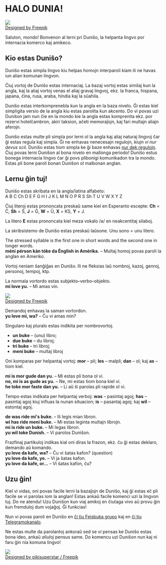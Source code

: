 # HALO DUNIA!  

![](http://www.pandunia.info/dunish/grafe/Freepik_halo_dunia.png)  
[Designed by Freepik](http://www.freepik.com)

Saluton, mondo!
Bonvenon al lerni pri Duniŝo, la helpanta lingvo por internacia komerco kaj amikeco.

## Kio estas Duniŝo?

Duniŝo estas simpla lingvo kiu helpas homojn interparoli
kiam ili ne havas iun alian komunan lingvon.

Ĉiuj vortoj de Duniŝo estas internaciaj.
La bazaj vortoj estas similaj kun la angla,
kaj la aliaj vortoj venas el aliaj gravaj lingvoj,
ekz. la franca, hispana, japana, ĉina, rusa, araba, hindia kaj la sŭahila.

Duniŝo estas interkomprenebla kun la angla en la baza nivelo.
Ĝi estas kiel simpligita versio de la angla kiu estas parolita kun akcento.
Do vi povas uzi Duniŝon jam nun ĉie en la mondo kie la angla estas komprenita
ekz. por rezervi hotelĉambron, akiri taksion, aĉeti memoraĵojn, kaj fari multajn aliajn aferojn.

Duniŝo estas multe pli simpla por lerni ol la angla kaj aliaj naturaj lingvoj ĉar ĝi estas regula kaj simpla.
Ĝi ne enhavas nenecesajn regulojn, _kiujn vi nur devus scii_.
Duniŝo estas tiom simpla ke ĝi baze enhavas [nur dek regulojn](100_baze_regule.md).
Ĉiuj povas lerni Duniŝon al bona nivelo en mallonga periodo!
Duniŝo estus bonega internacia lingvo ĉar ĝi povs plibonigi komunikadon tra la mondo.
Estas pli bone paroli bonan Duniŝon ol malbonan anglan.


## Lernu ĝin tuj!

Duniŝo estas skribata en la angla/latina alfabeto:  
A B C Ch D E F G H I J K L M N O P R S Sh T U V W X Y Z

Ĉiuj literoj estas prononcata preskaŭ same kiel en Esperanto escepte:
**Ch** = Ĉ, **Sh** = Ŝ, **J** = Ĝ, **W** = Ŭ, **X** = KS, **Y** = J.

La litero **E** estas prononcata kiel meza vokalo /ə/ en neakcentitaj silaboj.

La skribsistemo de Duniŝo estas preskaŭ laŭsone.
Unu sono = unu litero.

The stressed syllable is the first one in short words and the second one in longer words.  
**méni pérson kán tóke da Énglish in Amérika.**
– Multaj homoj povas paroli la anglan en Ameriko.

Vortoj neniam ŝanĝiĝas en Duniŝo.
Ili ne fleksias laŭ nombroj, kazoj, genroj, personoj, tempoj, ktp.

La normala vortordo estas subjekto–verbo–objekto.  
**mi love yu.**
– Mi amas vin.

![](http://www.pandunia.info/dunish/grafe/Freepik_love.png)  
[Designed by Freepik](http://www.freepik.com)

Demandoj enhavas la saman vortordon.  
**yu love mi, wa?**
– Ĉu vi amas min?

Singularo kaj pluralo estas indikita per nombrovortoj.

- **un buke**
  – (unu) libro;
- **due buke**
  – du libroj;
- **tri buke**
  – tri libroj;
- **meni buke**
  – multaj libroj

Oni komparas per helpantaj vortoj:
**mor**
– pli;
**les**
– malpli;
**dan**
– ol; kaj
**as**
– tiom kiel.

**mi is mor gude dan yu.**
– Mi estas pli bona ol vi.  
**no, mi is as gude as yu.**
– Ne, mi estas tiom bona kiel vi.  
**he toke mor faste dan yu.**
– Li aŭ ŝi parolas pli rapide ol vi.

Tempo estas indikata per helpantaj verboj:
**was**
– pasintaj agoj;
**has**
– pasintaj agoj kiuj influas la nunan situacion;
**is**
– pasantaj agoj; kaj
**wil**
– estontaj agoj.

**de was ride mi's buke.**
– Ili legis mian libron.  
**wi has ride meni buke.**
– Mi estas leginta multajn librojn.  
**mi is ride un buke.**
– Mi legas libron.  
**yu wil toke Dunish.**
– Vi parolos Duniŝon.

Frazfinaj partikuloj indikas kial oni diras la frazon,
ekz. ĉu ĝi estas deklaro, demando aŭ komando.  
**yu love da kafe, wa?**
– Ĉu vi ŝatas kafon? (question)  
**yu love da kafe, ye.**
– Vi ja ŝatas kafon.  
**yu love da kafe, or...**
– Vi ŝatas kafon, ĉu?


## Uzu ĝin!

Kiel vi vidas, oni povas facile lerni la bazaĵojn de Duniŝo,
kaj ĝi estas eĉ pli facile se vi parolas iom la anglan!
Estas ankaŭ facile komenci uzi la lingvon tuj.
Do ne atendu!
Uzu Duniŝon kun viaj amikoj en ĉiutaga vivo aŭ provu ĝin kun fremduloj dum vojaĝoj.
Ĝi funkcias!

Nun vi povas paroli en Duniŝo en [ĉi tiu Fejsbuka grupo](https://www.facebook.com/groups/DunishFB/) kaj en [ĉi tiu Telegramokanalo](https://t.me/Dunish1).

Ne estas multe da parolantoj ankoraŭ
sed se _vi_ pensas ke Duniŝo estas bona ideo, ankaŭ _aliuloj_ pensus same.
Do komencu uzi Duniŝon nun kaj ni faru ĝin nia komuna lingvo!

![](http://www.pandunia.info/dunish/grafe/Freepik_pikisuperstar_2.png)  
[Designed by pikisuperstar / Freepik](http://www.freepik.com)

